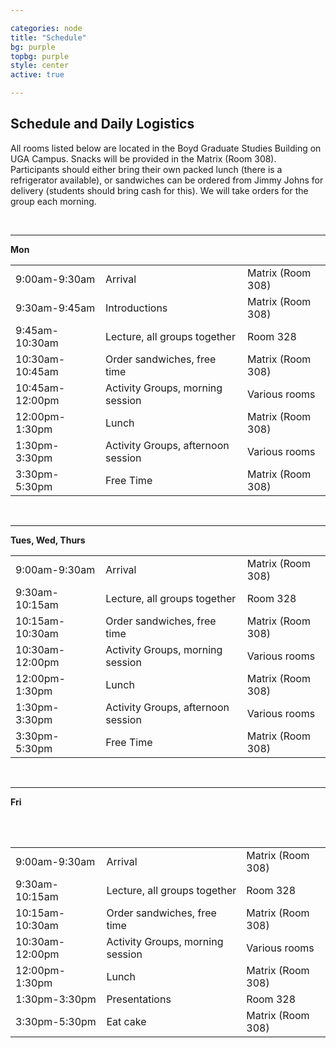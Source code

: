 ```yaml
---

categories: node 
title: "Schedule"
bg: purple
topbg: purple
style: center
active: true

---
```


<h2> Schedule and Daily Logistics </h2>

All rooms listed below are located in the Boyd Graduate Studies Building on UGA Campus. Snacks will be provided in the Matrix (Room 308). Participants should either bring their own packed lunch (there is a refrigerator available), or sandwiches can be ordered from Jimmy Johns for delivery (students should bring cash for this). We will take orders for the group each morning.

<br />

---

<b>Mon</b>
<table>

<tr>
<td>9:00am-9:30am</td>
<td>Arrival</td>
<td>Matrix (Room 308)</td>
</tr>

<tr>
<td>9:30am-9:45am</td>
<td>Introductions</td>
<td>Matrix (Room 308)</td>
</tr>

<tr>
<td>9:45am-10:30am</td>
<td>Lecture, all groups together</td><td>Room 328</td>
</tr>

<tr>
<td>10:30am-10:45am</td>
<td>Order sandwiches, free time</td>
<td>Matrix (Room 308)</td>
</tr>

<tr>
<td>10:45am-12:00pm</td>
<td>Activity Groups, morning session</td>
<td>Various rooms</td>
</tr>

<tr>
<td>12:00pm-1:30pm</td>
<td>Lunch</td>
<td>Matrix (Room 308)</td>
</tr>

<tr>
<td>1:30pm-3:30pm</td>
<td>Activity Groups, afternoon session</td>
<td>Various rooms</td>
</tr>

<tr>
<td>3:30pm-5:30pm</td>
<td>Free Time</td>
<td>Matrix (Room 308)</td>
</tr>
</table>

<br />

---

<b>Tues, Wed, Thurs</b>
<table>

<tr>
<td>9:00am-9:30am</td>
<td>Arrival</td>
<td>Matrix (Room 308)</td>
</tr>

<tr>
<td>9:30am-10:15am</td>
<td>Lecture, all groups together</td><td>Room 328</td>
</tr>

<tr>
<td>10:15am-10:30am</td>
<td>Order sandwiches, free time</td>
<td>Matrix (Room 308)</td>
</tr>

<tr>
<td>10:30am-12:00pm</td>
<td>Activity Groups, morning session</td>
<td>Various rooms</td>
</tr>

<tr>
<td>12:00pm-1:30pm</td>
<td>Lunch</td>
<td>Matrix (Room 308)</td>
</tr>

<tr>
<td>1:30pm-3:30pm</td>
<td>Activity Groups, afternoon session</td>
<td>Various rooms</td>
</tr>

<tr>
<td>3:30pm-5:30pm</td>
<td>Free Time</td>
<td>Matrix (Room 308)</td>
</tr>

</table>

<br />

---

<b>Fri</b>
<table>

<tr>
<td>9:00am-9:30am</td>
<td>Arrival</td>
<td>Matrix (Room 308)</td>
</tr>

<tr>
<td>9:30am-10:15am</td>
<td>Lecture, all groups together</td><td>Room 328</td>
</tr>

<tr>
<td>10:15am-10:30am</td>
<td>Order sandwiches, free time</td>
<td>Matrix (Room 308)</td>
</tr>

<tr>
<td>10:30am-12:00pm</td>
<td>Activity Groups, morning session</td>
<td>Various rooms</td>
</tr>

<tr>
<td>12:00pm-1:30pm</td>
<td>Lunch</td>
<td>Matrix (Room 308)</td>
</tr>

<tr>
<td>1:30pm-3:30pm</td>
<td>Presentations</td>
<td>Room 328</td>
</tr>

<tr>
<td>3:30pm-5:30pm</td>
<td>Eat cake</td>
<td>Matrix (Room 308)</td>
</tr>

<br />
<br />

